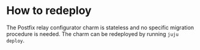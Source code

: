 # How to redeploy

The Postfix relay configurator charm is stateless and no specific migration procedure is needed. The charm can be redeployed by running `juju deploy`.
